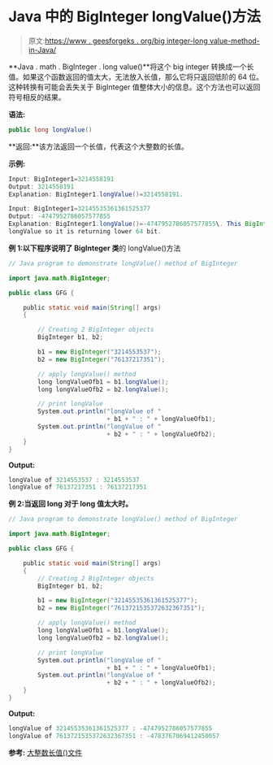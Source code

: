 # Java 中的 BigInteger longValue()方法

> 原文:[https://www . geesforgeks . org/big integer-long value-method-in-Java/](https://www.geeksforgeeks.org/biginteger-longvalue-method-in-java/)

**Java . math . BigInteger . long value()**将这个 big integer 转换成一个长值。如果这个函数返回的值太大，无法放入长值，那么它将只返回低阶的 64 位。这种转换有可能会丢失关于 BigInteger 值整体大小的信息。这个方法也可以返回符号相反的结果。

**语法:**

```java
public long longValue()
```

**返回:**该方法返回一个长值，代表这个大整数的长值。

**示例:**

```java
Input: BigInteger1=3214558191
Output: 3214558191
Explanation: BigInteger1.longValue()=3214558191.

Input: BigInteger1=32145535361361525377
Output: -4747952786057577855
Explanation: BigInteger1.longValue()=-4747952786057577855\. This BigInteger is too big for 
longValue so it is returning lower 64 bit.

```

**例 1:以下程序说明了 BigInteger 类**的 longValue()方法

```java
// Java program to demonstrate longValue() method of BigInteger

import java.math.BigInteger;

public class GFG {

    public static void main(String[] args)
    {

        // Creating 2 BigInteger objects
        BigInteger b1, b2;

        b1 = new BigInteger("3214553537");
        b2 = new BigInteger("76137217351");

        // apply longValue() method
        long longValueOfb1 = b1.longValue();
        long longValueOfb2 = b2.longValue();

        // print longValue
        System.out.println("longValue of "
                           + b1 + " : " + longValueOfb1);
        System.out.println("longValue of "
                           + b2 + " : " + longValueOfb2);
    }
}
```

**Output:**

```java
longValue of 3214553537 : 3214553537
longValue of 76137217351 : 76137217351

```

**例 2:当返回 long 对于 long 值太大时。**

```java
// Java program to demonstrate longValue() method of BigInteger

import java.math.BigInteger;

public class GFG {

    public static void main(String[] args)
    {
        // Creating 2 BigInteger objects
        BigInteger b1, b2;

        b1 = new BigInteger("32145535361361525377");
        b2 = new BigInteger("7613721535372632367351");

        // apply longValue() method
        long longValueOfb1 = b1.longValue();
        long longValueOfb2 = b2.longValue();

        // print longValue
        System.out.println("longValue of "
                           + b1 + " : " + longValueOfb1);
        System.out.println("longValue of "
                           + b2 + " : " + longValueOfb2);
    }
}
```

**Output:**

```java
longValue of 32145535361361525377 : -4747952786057577855
longValue of 7613721535372632367351 : -4783767069412450057

```

**参考:**
[大整数长值()文件](https://docs.oracle.com/javase/7/docs/api/java/math/BigInteger.html#longValue())